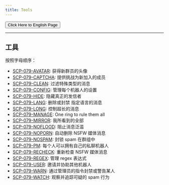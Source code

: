 ```yaml
---
title: Tools
---
```


<link rel="stylesheet" href="/css/chinese.css">
<button onmouseover="PlaySound('totop1')" onmouseout="StopSound('totop1')" onclick="window.location.href = '/tools/';" class="en">Click Here to English Page</button>

---

## 工具

按照字母顺序：

- [SCP-079-AVATAR](/avatar-zh/): 
获得新群员的头像
- [SCP-079-CAPTCHA](/captcha-zh/):
提供挑战为新加入的成员
- [SCP-079-CLEAN](/clean-zh/): 
过滤特殊类型的消息
- [SCP-079-CONFIG](/config/): 
管理每个机器人的设置
- [SCP-079-HIDE](/hide/): 
隐藏真正的发信者
- [SCP-079-LANG](/lang/): 
删除或封禁 指定语言的消息
- [SCP-079-LONG](/long/): 
控制超长的消息
- [SCP-079-MANAGE](/manage/): 
One ring to rule them all
- [SCP-079-MIRROR](/mirror/): 
我所看到的全部
- [SCP-079-NOFLOOD](/noflood/): 
阻止消息泛滥
- [SCP-079-NOPORN](/noporn/): 
自动删除 NSFW 媒体消息
- [SCP-079-NOSPAM](/nospam/): 
封锁 spam 在群组中
- [SCP-079-PM](/pm-zh/): 
每个人可以拥有自己的私聊机器人
- [SCP-079-RECHECK](/recheck/): 
重新检查 NSFW 媒体消息
- [SCP-079-REGEX](/regex/): 
管理 regex 表达式
- [SCP-079-USER](/user-zh/): 
邀请并协助其他机器人
- [SCP-079-WARN](/warn/): 
通过管理员的指令封禁或警告某人
- [SCP-079-WATCH](/watch/): 
观察并追踪可疑的 spam 行为

<audio src="/audio/page/tools.ogg" autoplay></audio>
<audio id="dooropen079" src="/audio/door/dooropen079.ogg"/>
